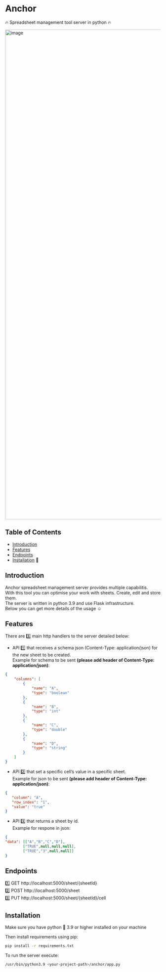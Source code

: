# Anchor

🔥 Spreadsheet management tool server in python 🔥

<img width="1586" alt="image" src="https://github.com/Baluf/anchor/assets/162377261/7bc10cf9-8b5a-4614-92a2-94bc742cb3ab">


## Table of Contents

- [Introduction](#introduction)
- [Features](#features)
- [Endpoints](#endpoints)
- [Installation](#installation) :open_file_folder:

## Introduction

Anchor spreadsheet management server provides multiple capabilitis.<br>With this tool you can optimise your work with sheets. Create, edit and store them.<br> 
The server is written in python 3.9 and use Flask infrastructure.<br>Below you can get more details of the usage :relaxed: 

## Features

There are 3️⃣ main http handlers to the server detailed below:

- API 1️⃣ that receives a schema json (Content-Type: application/json) for the new sheet to be created.<br>Example for schema to be sent **(please add header of Content-Type: application/json)**:
```json
{
    "columns": [
        {
            "name": "A",
            "type": "boolean"
        },
        {
            "name": "B",
            "type": "int"
        },
        {
            "name": "C",
            "type": "double"
        },
        {
            "name": "D",
            "type": "string"
        }
    ]
}
```

  
- API 2️⃣ that set a specific cell’s value in a specific sheet.<br> Example for json to be sent **(please add header of Content-Type: application/json)**:
 ```json
{
    "column": "A",
    "row_index": "1",
    "value": "true"
}
```
- API 3️⃣ that returns a sheet by id. <br> Example for respone in json:
```json
{
"data": [["A","B","C","D"],
        ["TRUE",null,null,null],
        ["TRUE","3",null,null]]
}
```
  

## Endpoints

1️⃣ GET http://localhost:5000/sheet/{sheetId} <br>
2️⃣ POST http://localhost:5000/sheet <br>
3️⃣ PUT http://localhost:5000/sheet/{sheetId}/cell <br>

## Installation 

Make sure you have python 🐍 3.9 or higher installed on your machine 

Then install requirements using pip:
```bash
pip install -r requirements.txt
```

To run the server execute:

```bash
/usr/bin/python3.9 <your-project-path>/anchor/app.py
```
